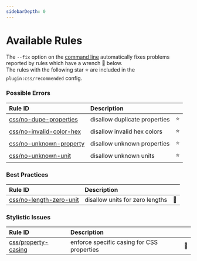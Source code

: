 ```yaml
---
sidebarDepth: 0
---
```


# Available Rules

The `--fix` option on the [command line](https://eslint.org/docs/user-guide/command-line-interface#fixing-problems) automatically fixes problems reported by rules which have a wrench :wrench: below.  
The rules with the following star :star: are included in the `plugin:css/recommended` config.

<!-- This file is automatically generated in tools/update-docs-rules-index.js, do not change! -->

### Possible Errors

| Rule ID | Description |    |
|:--------|:------------|:---|
| [css/no-dupe-properties](./no-dupe-properties.md) | disallow duplicate properties | :star: |
| [css/no-invalid-color-hex](./no-invalid-color-hex.md) | disallow invalid hex colors | :star: |
| [css/no-unknown-property](./no-unknown-property.md) | disallow unknown properties | :star: |
| [css/no-unknown-unit](./no-unknown-unit.md) | disallow unknown units | :star: |

### Best Practices

| Rule ID | Description |    |
|:--------|:------------|:---|
| [css/no-length-zero-unit](./no-length-zero-unit.md) | disallow units for zero lengths | :wrench: |

### Stylistic Issues

| Rule ID | Description |    |
|:--------|:------------|:---|
| [css/property-casing](./property-casing.md) | enforce specific casing for CSS properties | :wrench: |
